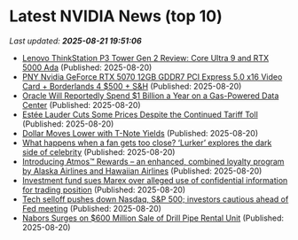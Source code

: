 # Latest NVIDIA News (top 10)
_Last updated: **2025-08-21 19:51:06**_

- [Lenovo ThinkStation P3 Tower Gen 2 Review: Core Ultra 9 and RTX 5000 Ada](https://www.storagereview.com/review/lenovo-thinkstation-p3-designed-for-professional-workflows) (Published: 2025-08-20)
- [PNY Nvidia GeForce RTX 5070 12GB GDDR7 PCI Express 5.0 x16 Video Card + Borderlands 4 $500 + S&H](https://slickdeals.net/f/18544432-pny-nvidia-geforce-rtx-5070-12gb-gddr7-pci-express-5-0-x16-video-card-borderlands-4-500-s-h) (Published: 2025-08-20)
- [Oracle Will Reportedly Spend $1 Billion a Year on a Gas-Powered Data Center](https://gizmodo.com/oracle-will-reportedly-spend-1-billion-a-year-on-a-gas-powered-data-center-2000645906) (Published: 2025-08-20)
- [Estée Lauder Cuts Some Prices Despite the Continued Tariff Toll](https://biztoc.com/x/3f3dca6094fa43c6) (Published: 2025-08-20)
- [Dollar Moves Lower with T-Note Yields](https://biztoc.com/x/8fadde0807aefb6e) (Published: 2025-08-20)
- [What happens when a fan gets too close? ‘Lurker’ explores the dark side of celebrity](https://biztoc.com/x/751adc16cde71088) (Published: 2025-08-20)
- [Introducing Atmos™ Rewards – an enhanced, combined loyalty program by Alaska Airlines and Hawaiian Airlines](https://biztoc.com/x/4aa4af9fe5b0c525) (Published: 2025-08-20)
- [Investment fund sues Marex over alleged use of confidential information for trading position](https://biztoc.com/x/23aa28d85e2fa4b2) (Published: 2025-08-20)
- [Tech selloff pushes down Nasdaq, S&P 500; investors cautious ahead of Fed meeting](https://biztoc.com/x/d0bfd4ac7ca15947) (Published: 2025-08-20)
- [Nabors Surges on $600 Million Sale of Drill Pipe Rental Unit](https://biztoc.com/x/665b4bd272207346) (Published: 2025-08-20)
